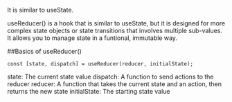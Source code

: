 It is similar to useState.

useReducer() is a hook that is similar to useState, but it is designed for more complex state objects or state transitions that involves
multiple sub-values. It allows you to manage state in a funtional, immutable way.

##Basics of useReducer()

`const [state, dispatch] = useReducer(reducer, initialState);`


state: The current state value
dispatch: A function to send actions to the reducer
reducer: A function that takes the current state and an action, then returns the new state
initialState: The starting state value